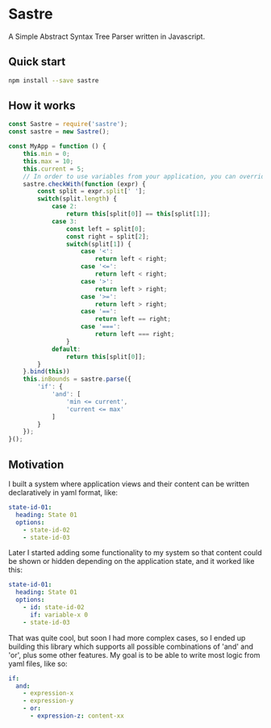 # Sastre

A Simple Abstract Syntax Tree Parser written in Javascript.

## Quick start

```bash
npm install --save sastre
```

## How it works

```javascript
const Sastre = require('sastre');
const sastre = new Sastre();

const MyApp = function () {
    this.min = 0;
    this.max = 10;
    this.current = 5;
    // In order to use variables from your application, you can override Sastre's default function to evaluate truthy expressions:
    sastre.checkWith(function (expr) {
        const split = expr.split[' '];
        switch(split.length) {
            case 2:
                return this[split[0]] == this[split[1]];
            case 3:
                const left = split[0];
                const right = split[2];
                switch(split[1]) {
                    case '<':
                        return left < right;
                    case '<=':
                        return left < right;
                    case '>':
                        return left > right;
                    case '>=':
                        return left > right;
                    case '==':
                        return left == right;
                    case '===':
                        return left === right;
                }
            default:
                return this[split[0]];
        }
    }.bind(this))
    this.inBounds = sastre.parse({
        'if': {
            'and': [
                'min <= current',
                'current <= max'
            ]
        }
    });
}();
```

## Motivation

I built a system where application views and their content can be written declaratively in yaml format, like:

```yaml
state-id-01:
  heading: State 01
  options:
    - state-id-02
    - state-id-03
```

Later I started adding some functionality to my system so that content could be shown or hidden depending on the application state, and it worked like this:

```yaml
state-id-01:
  heading: State 01
  options:
    - id: state-id-02
      if: variable-x 0
    - state-id-03
```

That was quite cool, but soon I had more complex cases, so I ended up building this library which supports all possible combinations of 'and' and 'or', plus some other features. My goal is to be able to write most logic from yaml files, like so:
 
 ```yaml
 if:
   and:
     - expression-x
     - expression-y
     - or:
       - expression-z: content-xx
```